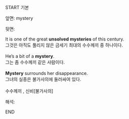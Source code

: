 START
기본

앞면:
mystery


뒷면:
<div>It is one of the great <b>unsolved mysteries</b> of this century. </div><div>그것은 아직도 풀리지 않은 금세기 최대의 수수께끼 중 하나이다.</div><div><br></div><div><div>He’s a bit of a <b>mystery</b>. </div><div>그는 좀 수수께끼 같은 사람이다.</div></div><div><br></div><div><div><b>Mystery</b> surrounds her disappearance. </div><div>그녀의 실종은 불가사의에 둘러싸여 있다.</div></div><div><br></div><div>수수께끼 , 신비[불가사의]</div>


해석:
<!--ID: 1746614454309-->
END